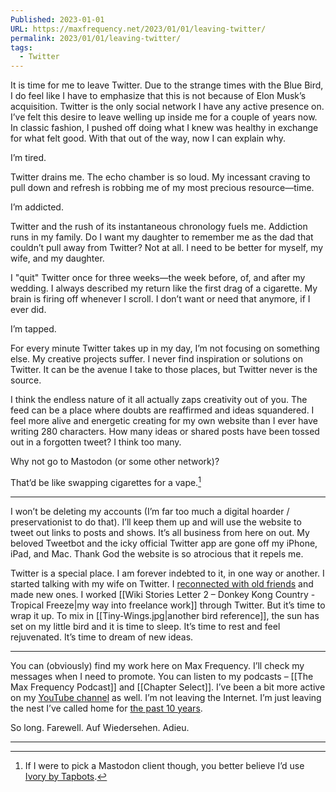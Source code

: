 ```yaml
---
Published: 2023-01-01
URL: https://maxfrequency.net/2023/01/01/leaving-twitter/
permalink: 2023/01/01/leaving-twitter/
tags:
  - Twitter
---
```

It is time for me to leave Twitter. Due to the strange times with the Blue Bird, I do feel like I have to emphasize that this is not because of Elon Musk’s acquisition. Twitter is the only social network I have any active presence on. I’ve felt this desire to leave welling up inside me for a couple of years now. In classic fashion, I pushed off doing what I knew was healthy in exchange for what felt good. With that out of the way, now I can explain why.

I’m tired.

Twitter drains me. The echo chamber is so loud. My incessant craving to pull down and refresh is robbing me of my most precious resource—time.

I’m addicted.

Twitter and the rush of its instantaneous chronology fuels me. Addiction runs in my family. Do I want my daughter to remember me as the dad that couldn’t pull away from Twitter? Not at all. I need to be better for myself, my wife, and my daughter.

I "quit" Twitter once for three weeks—the week before, of, and after my wedding. I always described my return like the first drag of a cigarette. My brain is firing off whenever I scroll. I don’t want or need that anymore, if I ever did.

I’m tapped.

For every minute Twitter takes up in my day, I’m not focusing on something else. My creative projects suffer. I never find inspiration or solutions on Twitter. It can be the avenue I take to those places, but Twitter never is the source.

I think the endless nature of it all actually zaps creativity out of you. The feed can be a place where doubts are reaffirmed and ideas squandered. I feel more alive and energetic creating for my own website than I ever have writing 280 characters. How many ideas or shared posts have been tossed out in a forgotten tweet? I think too many.

Why not go to Mastodon (or some other network)?

That’d be like swapping cigarettes for a vape.[^1]

---

I won’t be deleting my accounts (I’m far too much a digital hoarder / preservationist to do that). I’ll keep them up and will use the website to tweet out links to posts and shows. It’s all business from here on out. My beloved Tweetbot and the icky official Twitter app are gone off my iPhone, iPad, and Mac. Thank God the website is so atrocious that it repels me.

Twitter is a special place. I am forever indebted to it, in one way or another. I started talking with my wife on Twitter. I [reconnected with old friends](https://twitter.com/MooreMan12/status/1596279128491032576) and made new ones. I worked [[Wiki Stories Letter 2 – Donkey Kong Country - Tropical Freeze|my way into freelance work]] through Twitter. But it’s time to wrap it up. To mix in [[Tiny-Wings.jpg|another bird reference]], the sun has set on my little bird and it is time to sleep. It’s time to rest and feel rejuvenated. It’s time to dream of new ideas.

---

You can (obviously) find my work here on Max Frequency. I’ll check my messages when I need to promote. You can listen to my podcasts – [[The Max Frequency Podcast]] and [[Chapter Select]]. I’ve been a bit more active on my [YouTube channel](https://www.youtube.com/MaxFrequency) as well. I’m not leaving the Internet. I’m just leaving the nest I’ve called home for [the past 10 years](https://twitter.com/MaxRoberts143/status/206556865973334016).

So long. Farewell. Auf Wiedersehen. Adieu.

---
[^1]: If I were to pick a Mastodon client though, you better believe I’d use [Ivory by Tapbots](https://tapbots.social/@ivory/109433914793802708).